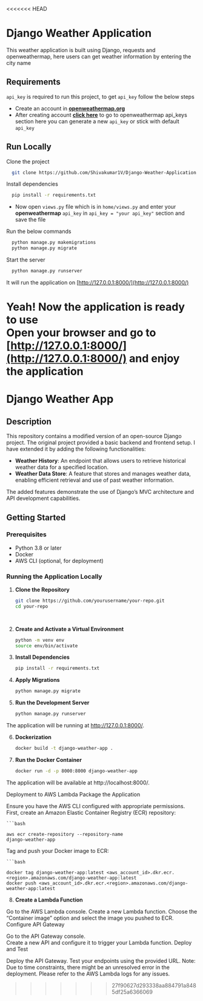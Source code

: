 <<<<<<< HEAD

#  Django Weather Application

This weather application is built using Django, requests and openweathermap, here users can get weather information by entering the city name
## Requirements
`api_key` is required to run this project, to get `api_key` follow the below steps
* Create an account in **[openweathermap.org](https://openweathermap.org/)**
* After creating account **[click here](https://home.openweathermap.org/api_keys)** to go to openweathermap api_keys section here you can generate a new `api_key` or stick with default `api_key`
## Run Locally

Clone the project

```bash
  git clone https://github.com/Shivakumar1V/Django-Weather-Application
```

Install dependencies

```bash
  pip install -r requirements.txt
```

* Now open `views.py` file which is in `home/views.py` and enter your **openweathermap** `api_key` in `api_key = "your api_key"` section and save the file

Run the below commands
```bash 
  python manage.py makemigrations
  python manage.py migrate
```

Start the server

```bash
  python manage.py runserver
```

It will run the application on [http://127.0.0.1:8000/](http://127.0.0.1:8000/)

**Yeah!** Now the application is ready to use  
Open your browser and go to **[http://127.0.0.1:8000/](http://127.0.0.1:8000/)** and enjoy the application
=======
# Django Weather App

## Description

This repository contains a modified version of an open-source Django project. The original project provided a basic backend and frontend setup. I have extended it by adding the following functionalities:

- **Weather History**: An endpoint that allows users to retrieve historical weather data for a specified location.
- **Weather Data Store**: A feature that stores and manages weather data, enabling efficient retrieval and use of past weather information.

The added features demonstrate the use of Django’s MVC architecture and API development capabilities.

## Getting Started

### Prerequisites

- Python 3.8 or later
- Docker
- AWS CLI (optional, for deployment)

### Running the Application Locally

1. **Clone the Repository**

   ```bash
   git clone https://github.com/yourusername/your-repo.git
   cd your-repo
   
 
2. **Create and Activate a Virtual Environment**

    ```bash
    python -m venv env
    source env/bin/activate  

3. **Install Dependencies**

    ```bash
    pip install -r requirements.txt

4. **Apply Migrations**

    ```bash
    python manage.py migrate

5. **Run the Development Server**

    ```bash
    python manage.py runserver

The application will be running at http://127.0.0.1:8000/. 

6. **Dockerization**
 

    ```bash
    docker build -t django-weather-app .

7. **Run the Docker Container**

    ```bash
    docker run -d -p 8000:8000 django-weather-app
 
The application will be available at http://localhost:8000/.

Deployment to AWS Lambda
Package the Application

Ensure you have the AWS CLI configured with appropriate permissions. First, create an Amazon Elastic Container Registry (ECR) repository:

    ```bash

    aws ecr create-repository --repository-name                      
    django-weather-app
Tag and push your Docker image to ECR:

    ```bash

    docker tag django-weather-app:latest <aws_account_id>.dkr.ecr.<region>.amazonaws.com/django-weather-app:latest
    docker push <aws_account_id>.dkr.ecr.<region>.amazonaws.com/django-weather-app:latest
8. **Create a Lambda Function**

Go to the AWS Lambda console.
Create a new Lambda function.
Choose the “Container image” option and select the image you pushed to ECR.
Configure API Gateway

Go to the API Gateway console.  
Create a new API and configure it to trigger your Lambda function.
Deploy and Test

Deploy the API Gateway.
Test your endpoints using the provided URL.
Note: Due to time constraints, there might be an unresolved error in the deployment. Please refer to the AWS Lambda logs for any issues.
>>>>>>> 27f90627d293338aa884791a8485df25a6366069
